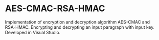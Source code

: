 # AES-CMAC-RSA-HMAC
Implementation of encryption and decryption algorithm AES-CMAC and RSA-HMAC. Encrypting and decrypting an input paragraph with input key.
Developed in Visual Studio. 
